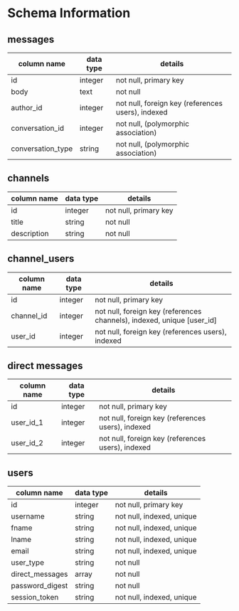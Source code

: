 # Schema Information

## messages
column name         | data type | details
--------------------|-----------|-----------------------
id                  | integer   | not null, primary key
body                | text      | not null
author_id           | integer   | not null, foreign key (references users), indexed
conversation_id     | integer   | not null,  (polymorphic association)
conversation_type   | string    | not null, (polymorphic association)

## channels
column name | data type | details
------------|-----------|-----------------------
id          | integer   | not null, primary key
title       | string    | not null
description | string    | not null

## channel_users
column name | data type | details
------------|-----------|-----------------------
id          | integer   | not null, primary key
channel_id  | integer   | not null, foreign key (references channels), indexed, unique [user_id]
user_id     | integer   | not null, foreign key (references users), indexed

## direct messages
column name | data type | details
------------|-----------|-----------------------
id          | integer   | not null, primary key
user_id_1     | integer   | not null, foreign key (references users), indexed
user_id_2     | integer   | not null, foreign key (references users), indexed


## users
column name     | data type | details
----------------|-----------|-----------------------
id              | integer   | not null, primary key
username        | string    | not null, indexed, unique
fname           | string    | not null, indexed, unique
lname           | string    | not null, indexed, unique
email           | string    | not null, indexed, unique
user_type       | string    | not null
direct_messages | array     | not null
password_digest | string    | not null
session_token   | string    | not null, indexed, unique
